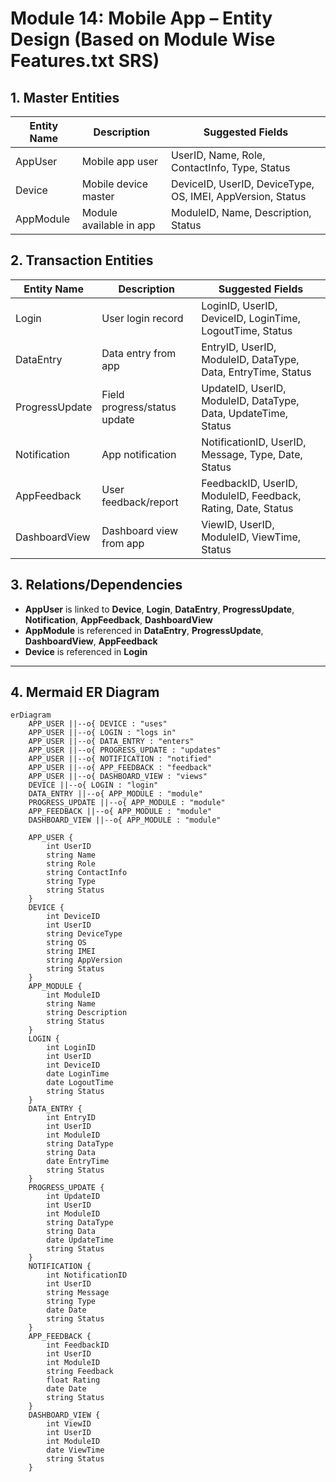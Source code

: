 # Module 14: Mobile App – Entity Design (Based on Module Wise Features.txt SRS)

## 1. Master Entities

| Entity Name   | Description                        | Suggested Fields                                         |
|---------------|------------------------------------|---------------------------------------------------------|
| AppUser       | Mobile app user                    | UserID, Name, Role, ContactInfo, Type, Status           |
| Device        | Mobile device master               | DeviceID, UserID, DeviceType, OS, IMEI, AppVersion, Status |
| AppModule     | Module available in app            | ModuleID, Name, Description, Status                     |

## 2. Transaction Entities

| Entity Name   | Description                        | Suggested Fields                                         |
|---------------|------------------------------------|---------------------------------------------------------|
| Login         | User login record                  | LoginID, UserID, DeviceID, LoginTime, LogoutTime, Status|
| DataEntry     | Data entry from app                | EntryID, UserID, ModuleID, DataType, Data, EntryTime, Status |
| ProgressUpdate| Field progress/status update       | UpdateID, UserID, ModuleID, DataType, Data, UpdateTime, Status |
| Notification  | App notification                   | NotificationID, UserID, Message, Type, Date, Status     |
| AppFeedback   | User feedback/report               | FeedbackID, UserID, ModuleID, Feedback, Rating, Date, Status |
| DashboardView | Dashboard view from app            | ViewID, UserID, ModuleID, ViewTime, Status              |

## 3. Relations/Dependencies

- **AppUser** is linked to **Device**, **Login**, **DataEntry**, **ProgressUpdate**, **Notification**, **AppFeedback**, **DashboardView**
- **AppModule** is referenced in **DataEntry**, **ProgressUpdate**, **DashboardView**, **AppFeedback**
- **Device** is referenced in **Login**

---

## 4. Mermaid ER Diagram

```mermaid
erDiagram
    APP_USER ||--o{ DEVICE : "uses"
    APP_USER ||--o{ LOGIN : "logs in"
    APP_USER ||--o{ DATA_ENTRY : "enters"
    APP_USER ||--o{ PROGRESS_UPDATE : "updates"
    APP_USER ||--o{ NOTIFICATION : "notified"
    APP_USER ||--o{ APP_FEEDBACK : "feedback"
    APP_USER ||--o{ DASHBOARD_VIEW : "views"
    DEVICE ||--o{ LOGIN : "login"
    DATA_ENTRY ||--o{ APP_MODULE : "module"
    PROGRESS_UPDATE ||--o{ APP_MODULE : "module"
    APP_FEEDBACK ||--o{ APP_MODULE : "module"
    DASHBOARD_VIEW ||--o{ APP_MODULE : "module"

    APP_USER {
        int UserID
        string Name
        string Role
        string ContactInfo
        string Type
        string Status
    }
    DEVICE {
        int DeviceID
        int UserID
        string DeviceType
        string OS
        string IMEI
        string AppVersion
        string Status
    }
    APP_MODULE {
        int ModuleID
        string Name
        string Description
        string Status
    }
    LOGIN {
        int LoginID
        int UserID
        int DeviceID
        date LoginTime
        date LogoutTime
        string Status
    }
    DATA_ENTRY {
        int EntryID
        int UserID
        int ModuleID
        string DataType
        string Data
        date EntryTime
        string Status
    }
    PROGRESS_UPDATE {
        int UpdateID
        int UserID
        int ModuleID
        string DataType
        string Data
        date UpdateTime
        string Status
    }
    NOTIFICATION {
        int NotificationID
        int UserID
        string Message
        string Type
        date Date
        string Status
    }
    APP_FEEDBACK {
        int FeedbackID
        int UserID
        int ModuleID
        string Feedback
        float Rating
        date Date
        string Status
    }
    DASHBOARD_VIEW {
        int ViewID
        int UserID
        int ModuleID
        date ViewTime
        string Status
    }
```
